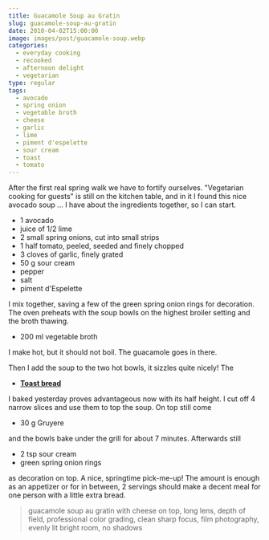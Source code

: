 ```yaml
---
title: Guacamole Soup au Gratin
slug: guacamole-soup-au-gratin
date: 2010-04-02T15:00:00
image: images/post/guacamole-soup.webp
categories: 
  - everyday cooking
  - recooked
  - afternoon delight
  - vegetarian
type: regular  
tags: 
  - avocado
  - spring onion
  - vegetable broth
  - cheese
  - garlic
  - lime
  - piment d'espelette
  - sour cream
  - toast
  - tomato
---
```


After the first real spring walk we have to fortify ourselves. "Vegetarian cooking for guests" is still on the kitchen table, and in it I found this nice avocado soup ... I have about the ingredients together, so I can start.

* 1 avocado 
* juice of 1/2 lime 
* 2 small spring onions, cut into small strips 
* 1 half tomato, peeled, seeded and finely chopped 
* 3 cloves of garlic, finely grated 
* 50 g sour cream 
* pepper 
* salt 
* piment d'Espelette

I mix together, saving a few of the green spring onion rings for decoration. The oven preheats with the soup bowls on the highest broiler setting and the broth thawing.

* 200 ml vegetable broth

I make hot, but it should not boil. The guacamole goes in there.

Then I add the soup to the two hot bowls, it sizzles quite nicely! The 

* **[Toast bread](../toast-with-lemon-curd)**

I baked yesterday proves advantageous now with its half height. I cut off 4 narrow slices and use them to top the soup. On top still come

* 30 g Gruyere

and the bowls bake under the grill for about 7 minutes. Afterwards still

* 2 tsp sour cream 
* green spring onion rings

as decoration on top. A nice, springtime pick-me-up! The amount is enough as an appetizer or for in between, 2 servings should make a decent meal for one person with a little extra bread.

> guacamole soup au gratin with cheese on top, long lens, depth of field, professional color grading, clean sharp focus, film photography, evenly lit bright room, no shadows